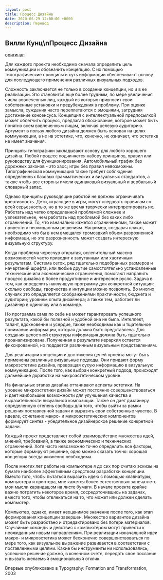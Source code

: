 ```yaml
---
layout: post
title: Процесс Дизайна
date: 2020-06-29 12:00:00 +0000
description: Перевод
---
```


## Вилли Кунц\nПроцесс Дизайна

[оригинал](http://willikunz.com/forum/the-process-of-design)

Для каждого проекта необходимо сначала определить цель коммуникации и обозначить концепцию. С их помощью типографические принципы и суть информации обеспечивают основу для последующего применения различных визуальных подходов.

Сложность заключается не только в создании концепции, но и в ее реализации. 
Это становится еще более трудным, по мере увеличения числа вовлеченных лиц, каждый из которых привносит свои собственные установки и предубеждения в проблему. При оценке замысла, суждения часто переплетаются с эмоциями, затрудняя достижение консенсуса. Концепция с интеллектуальной предпосылкой может облегчить процесс, предлагая обоснование, которое может быть понятно всем вовлеченным лицам, включая целевую аудиторию. Аргумент в пользу любого дизайна должен быть основан на целях коммуникации, а не на эстетике, что, конечно, не означает, что эстетика не имеет значения.

Принципы типографики закладывают основу для любого хорошего дизайна. Любой процесс подчиняется набору принципов, правил или руководству для функционирования. Автомобильный трафик без дорожных законов - это хаос; игры без правил невозможны. Типографическая коммуникация также требует соблюдения определенных базовых грамматических и визуальных стандартов, а также чтобы все стороны имели одинаковый визуальный и вербальный словарный запас.

Однако принципы руководящие работой не должны ограничивать креативность.
Дети, играющие в игры, могут следовать правилам со всей серьезностью, но в то же время творчески интерпретировать их. Работать над четко определенной проблемой сложнее и увлекательнее, чем работать над проблемой без каких либо ограничений. То, что изначально кажется ограничениями, также может привести к неожиданным решениям. Например, создавая плакат, необходимо что бы в нем вмещался громоздкий объем разрозненной информаци, но эта разрозненность может создать интересную визуальную структуру.

Когда проблема чересчур открытая, ослепительный массив возможностей часто приводит к запутанным или хаотичным результатам. Система сеток, ряд тщательно подобранных размеров и начертаний шрифта, или любые другие самостоятельно установленные технические или экономические ограничения, помогают направить процесс дизайна в более продуктивное и интересное русло. Задача в том, как определить наилучшую программу для конкретной ситуации: сколько свободы, творчества и интуиции можно позволить. Во многих случаях это определяется соображениями практичности, бюджета и аудитории; уровнем опыта дизайнера; а также тем, работает ли дизайнер в одиночку или в команде.

Но программа сама по себе не может гарантировать успешного результата, какой бы полезной и удобной она не была. Интеллект, талант, вдохновение и усердие, также необходимы как и тщательное понимание информации, которая должна быть представлена. Для создания целостной структуры информация должна быть тщательно проанализирована. Полученная в результате иерархия остается фиксированной, но поддается различным визуальным представлениям.

Для реализации концепции и достижения целей проекта могут быть применены различные визуальные подходы. Они придают форму макроэстетике дизайна, превращая сухую информацию в визуальную коммуникацию. После того, как выбран конкретный подход, происходят дальнейшие доработки на микроэстетическом уровне.

На финальных этапах дизайна оттачивают аспекты эстетики. На уровене микроэстетики дизайн может постоянно совершенствоваться и дает наибольшие возможности для улучшения качества и выразительности визуальной композиции. Также он дает дизайнеру определенную степень свободы для того, чтобы выйти за рамки решения поставленной задачи и выразить свои собственные чувства. В идеале, сочетание макро- и микроэстетических компонентов формирует синтез - убедительное дизайнерское решение конкретной задачи.

Каждый проект представляет собой взаимодействие множества идей, мнений, требований, а также экономических и технических ограничений. Хотя часто невозможно точно определить все факторы, которые формируют решение, одно можно сказать точно: хорошая концепция всегда жизненно необходима.

После многих лет работы на компьютере я до сих пор считаю эскизы на бумаге наиболее эффективным средством разработки концепции. Вместо того, чтобы пытаться выразить идею с помощью клавиатуры, компьютера и принтера, мне кажется более естественным запечатлеть мои мысли карандашом на листе бумаги. В начале проекта крайне важно потратить некоторое время, сосредоточившись на задачах, вместо того, чтобы отвлекаться на то, что может или должен сделать компьютер.

Компьютер, однако, имеет неоценимое значение после того, как этап формирования концепции завершен. Множество  вариантов дизайна может быть разработано и отредактировано без потери материалов. Случайные команды и действия с компьютером могут привести к неожиданным новым направлениям. При реализации изначальной идеи макро- и микроэстетика может бесконечно совершенствоваться по мере того, как визуальное выражение развивается в соответствии с поставленными целями. Какие бы инструменты ни использовались, успешное решение должно, в конечном счете, передать свое послание и вызвать желаемый эмоциональный отклик.

Впервые опубликовано в Typography: Formation and Transformation, 2003

